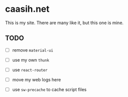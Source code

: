 # caasih.net

This is my site. There are many like it, but this one is mine.

## TODO

  * [ ] remove `material-ui`

  * [ ] use my own `thunk`

  * [ ] use `react-router`

  * [ ] move my web logs here

  * [ ] use `sw-precache` to cache script files

